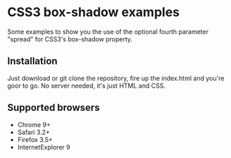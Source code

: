 # CSS3 box-shadow examples #
Some examples to show you the use of the optional fourth parameter "spread" for CSS3's box-shadow property.

## Installation ##
Just download or git clone the repository, fire up the index.html and you're goor to go. No server needed, it's just HTML and CSS.

## Supported browsers ##
* Chrome 9+
* Safari 3.2+
* Firefox 3.5+
* InternetExplorer 9